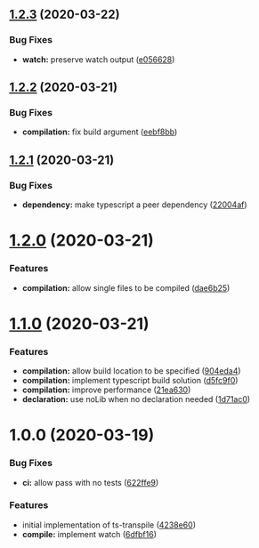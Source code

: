 ## [1.2.3](https://github.com/vdtn359/ts-transpile/compare/v1.2.2...v1.2.3) (2020-03-22)


### Bug Fixes

* **watch:** preserve watch output ([e056628](https://github.com/vdtn359/ts-transpile/commit/e0566285a2de27387837ffd9a26c9d28dfdcfe5d))

## [1.2.2](https://github.com/vdtn359/ts-transpile/compare/v1.2.1...v1.2.2) (2020-03-21)


### Bug Fixes

* **compilation:** fix build argument ([eebf8bb](https://github.com/vdtn359/ts-transpile/commit/eebf8bb1f40d90555f5972ca2ca5372baf768ecf))

## [1.2.1](https://github.com/vdtn359/ts-transpile/compare/v1.2.0...v1.2.1) (2020-03-21)


### Bug Fixes

* **dependency:** make typescript a peer dependency ([22004af](https://github.com/vdtn359/ts-transpile/commit/22004afa19bc8c9b4740d4601059cbb4e574e833))

# [1.2.0](https://github.com/vdtn359/ts-transpile/compare/v1.1.0...v1.2.0) (2020-03-21)


### Features

* **compilation:** allow single files to be compiled ([dae6b25](https://github.com/vdtn359/ts-transpile/commit/dae6b25c4b3f1ff61da543a9e97d2c9c0deb63d4))

# [1.1.0](https://github.com/vdtn359/ts-transpile/compare/v1.0.0...v1.1.0) (2020-03-21)


### Features

* **compilation:** allow build location to be specified ([904eda4](https://github.com/vdtn359/ts-transpile/commit/904eda4899351de62d67e4676420f5399470b7f5))
* **compilation:** implement typescript build solution ([d5fc9f0](https://github.com/vdtn359/ts-transpile/commit/d5fc9f0de73c48bf5b060e5f0ca7d9e7666ab3bd))
* **compilation:** improve performance ([21ea630](https://github.com/vdtn359/ts-transpile/commit/21ea630c73d777996233ae13555237d77752d022))
* **declaration:** use noLib when no declaration needed ([1d71ac0](https://github.com/vdtn359/ts-transpile/commit/1d71ac02b57f8f22b9d3e0807ff254abcef76df1))

# 1.0.0 (2020-03-19)


### Bug Fixes

* **ci:** allow pass with no tests ([622ffe9](https://github.com/vdtn359/ts-transpile/commit/622ffe942420dc39b0c9619433d395d691042e31))


### Features

* initial implementation of ts-transpile ([4238e60](https://github.com/vdtn359/ts-transpile/commit/4238e6097d46fa03e370ebef22d9079d0a8d5d2f))
* **compile:** implement watch ([6dfbf16](https://github.com/vdtn359/ts-transpile/commit/6dfbf1629dd81938542e128f601b91cb59d89519))
